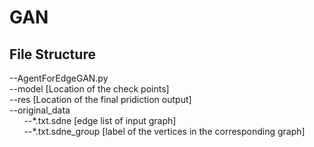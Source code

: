 # GAN
## File Structure
--AgentForEdgeGAN.py  
--model [Location of the check points]  
--res [Location of the final pridiction output]  
--original_data  
&nbsp;&nbsp;&nbsp;&nbsp;&nbsp;&nbsp;--\*.txt.sdne [edge list of input graph]  
&nbsp;&nbsp;&nbsp;&nbsp;&nbsp;&nbsp;--\*.txt.sdne_group [label of the vertices in the corresponding graph]  
